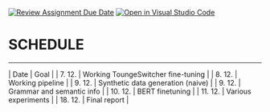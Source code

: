 [![Review Assignment Due Date](https://classroom.github.com/assets/deadline-readme-button-24ddc0f5d75046c5622901739e7c5dd533143b0c8e959d652212380cedb1ea36.svg)](https://classroom.github.com/a/fEFF99tU)
[![Open in Visual Studio Code](https://classroom.github.com/assets/open-in-vscode-718a45dd9cf7e7f842a935f5ebbe5719a5e09af4491e668f4dbf3b35d5cca122.svg)](https://classroom.github.com/online_ide?assignment_repo_id=13123472&assignment_repo_type=AssignmentRepo)

# SCHEDULE
---

| Date | Goal |
| 7. 12. | Working ToungeSwitcher fine-tuning |
| 8. 12. | Working pipeline |
| 9. 12. | Synthetic data generation (naive) |
| 9. 12. | Grammar and semantic info |
| 10. 12. | BERT finetuning |
| 11. 12. | Various experiments | 
| 18. 12. | Final report |

